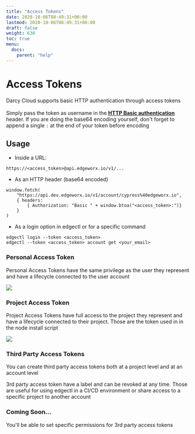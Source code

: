 ```yaml
---
title: "Access Tokens"
date: 2020-10-06T08:49:31+00:00
lastmod: 2020-10-06T08:49:31+00:00
draft: false
weight: 630
toc: true
menu:
  docs:
    parent: "help"
---
```


# Access Tokens

Darcy Cloud supports basic HTTP authentication through access tokens\
\
Simply pass the token as username in the [**HTTP Basic authentication**](https://en.wikipedia.org/wiki/Basic\_access\_authentication) header. If you are doing the base64 encoding yourself, don't forget to append a single `:` at the end of your token before encoding

## Usage

* Inside a URL:

```
https://<access_token>@api.edgeworx.io/v1/...
```

* As an HTTP header (base64 encoded)

```
window.fetch(
    "https://api.dev.edgeworx.io/v1/account/cypress%40edgeworx.io",
    { headers:
        { Authorization: "Basic " + window.btoa("<access_token>:")}
    }
)
```

* As a login option in edgectl or for a specific command

```
edgectl login --token <access_token>
edgectl --token <access_token> account get <your_email>
```

### Personal Access Token

Personal Access Tokens have the same privilege as the user they represent and have a lifecycle connected to the user account

![](<../assets/image (23).png>)

### Project Access Token

Project Access Tokens have full access to the project they represent and have a lifecycle connected to their project. Those are the token used in in the node install script

![](<../assets/image (29).png>)

### Third Party Access Tokens

You can create third party access tokens both at a project level and at an account level

3rd party access token have a label and can be revoked at any time. Those are useful for using edgectl in a CI/CD environment or share access to a specific project to another account

### Coming Soon...

You'll be able to set specific permissions for 3rd party access tokens

